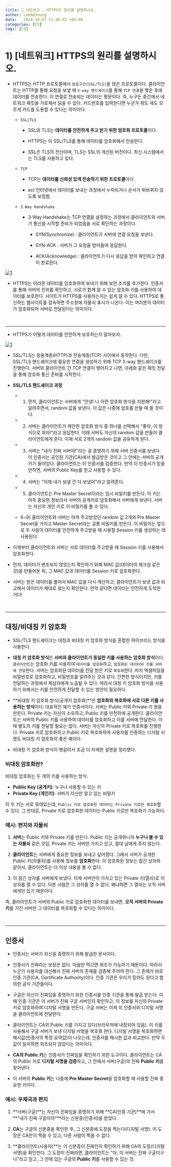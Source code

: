 ```yaml
---
title: 💛 네트워크 - HTTPS의 원리를 설명하시오.
author: LeeNaYoung
date:   2024-10-07 11:40:02 +09:00
categories: [CS]
tags: [CS]
---
```


# 1) [네트워크] HTTPS의 원리를 설명하시오.


- HTTPS는 HTTP 프로토콜에서 `암호구간(SSL/TLS)`을 얹은 프로토콜이다. 클라이언트는 HTTP를 통해 요청을 보낼 때 `3-way 핸드셰이크`를 통해 `TCP 연결`을 맺은 후에 데이터를 전송한다. 이 연결로 전송되는 데이터는 평문이다. 즉, 누구든 중간에서 네트워크 패킷을 가로채서 읽을 수 있다. 카드번호를 입력한다면 누군가 쥐도 새도 모르게 카드를 도용할 수 있다는 의미이다.

	- `SSL/TLS` 
		
		- SSL와 TLS는 **데이터를 안전하게 주고 받기 위한 암호화 프로토콜**이다.
		
		- HTTPS는 이 SSL/TLS를 통해 데이터를 암호화해서 전송한다.
		-  SSL은 TLS의 전신이며, TLS는 SSL의 개선된 버전이다. 최신 시스템에서는 TLS를 사용하고 있다.

	 - `TCP`
		 - TCP는 **데이터를 신뢰성 있게 전송하기 위한 프로토콜**이다. 

		- ex) 인터넷에서 데이터를 보내는 과정에서 누락되거나 순서가 뒤바뀌지 않도록 보장함.

	- `3-Way Handshake`

		-  3-Way Handshake는 TCP 연결을 설정하는 과정에서 클라이언트와 서버가 통신을 시작할 준비가 되었음을 서로 확인하는 과정이다. 

			- SYN(Synchronize) : 클라이언트가 서버에 연결 요청을 보낸다.

			- SYN-ACK : 서버가 그 요청을 받아들여 응답한다.
			- ACK(Acknowledge) : 클라이언트가 다시 응답을 받아 확인하고 연결이 완료된다. 


<a href="https://github.com/LeeNaYoung240/LeeNaYoung240.github.io/assets/107848521/51e84e0b-cf14-4100-b831-c8c7b26e3f35" class="popup img-link"><img src="https://github.com/user-attachments/assets/51e84e0b-cf14-4100-b831-c8c7b26e3f35" alt="1" loading="lazy"></a>

- HTTPS는 이러한 데이터를 암호화하여 보내기 위해 보안 조치를 추가한다. 인증서를 통해 서버의 진위를 확인하고, 서로가 함께 알 수 있는 암호화 키를 사용하여 데이터를 보호한다. 사이트가 HTTPS를 사용하는지는 쉽게 알 수 있다. HTTPS로 통신하는 웹사이트를 접속하면 주소창에 자물쇠 표시가 나온다. 이는 여러분의 데이터가 암호화되어 서버로 전달된다는 의미이다.

<br>

---

- HTTPS가 어떻게 데이터를 안전하게 보호하는지 알아보자.


<a href="https://github.com/LeeNaYoung240/LeeNaYoung240.github.io/assets/107848521/d41db11b-cc1d-4314-a818-77032d158882" class="popup img-link"><img src="https://github.com/user-attachments/assets/d41db11b-cc1d-4314-a818-77032d158882" alt="1" loading="lazy"></a>

- SSL/TLS는 응용계층(HTTP)과 전송계층(TCP) 사이에서 동작한다. 다만, SSL/TLS 핸드셰이크에 필요한 연결을 생성하기 위해 TCP 3-way 핸드셰이크를 진행한다. 서버와 클라이언트 간 TCP 연결이 맺어지고 나면, 아래와 같은 패킷 전달을 통해 암호화 통신 준비를 시작한다.


- **SSL/TLS 핸드셰이크 과정**

	- 1) 먼저, 클라이언트는 서버에게 "안녕! 나 이런 암호화 방식을 지원해!"라고 알려주면서, random 값을 보낸다. 이 값은 나중에 암호를 만들 때 쓸 것이다.

	- 2) 서버는 클라이언트가 제안한 암호화 방식 중 하나를 선택해서 "좋아, 이 방식으로 하자!"라고 응답한다. 이때 서버도 자신의 random 값을 만들어 클라이언트에게 준다. 이제 서로 2개의 random 값을 공유하게 된다.

	- 3) 서버는 "내가 진짜 서버야!"라는 걸 증명하기 위해 서버 인증서를 보낸다. 이 인증서는 공인된 기관(CA)에서 발급받은 것이고 그 안에는 서버의 공개키가 들어있다. 클라이언트는 이 인증서를 검증한다. 만약 이 인증서가 믿을만하면, 서버의 Public Key를 믿고 사용할 수 있다. 

	- 4) 서버는 "이제 내가 보낼 건 다 보냈어"라고 알려준다.
	
	- 5) 클라이언트는  Pre Master Secret이라는 임시 비밀키를 만든다. 이 키는 아주 중요한 정보라서 서버의 공개키로 암호화해서 서버에게 보낸다. 서버는 자신의 개인 키로 이 비밀키를 풀 수 있다. 

	- 6~9) 클라이언트와 서버는 아까 주고받았던 random 값 2개와 Pre Master Secret을 가지고 Master Secret라는 공통 비밀키를 만든다. 이 비밀키는 앞으로 두 사람이 데이터를 안전하게 주고받을 때 사용할 Session 키를 생성하는 데 사용된다.

- 이제부터 클라이언트와 서버는 서로 데이터를 주고받을 때 Session 키를 사용해서 암호화한다. 

- 먼저, 데이터가 변조되지 않았는지 확인하기 위해 MAC 값(데이터의 체크섬 같은 것)을 만들어둔 뒤, 그 MAC 값과 데이터를 Session 키로 암호화한다.

- 서버는 받은 데이터를 풀어서 MAC 값을 다시 계산하고, 클라이언트가 보낸 값과 비교해서 데이터가 제대로 왔는지 확인한다. 만약 같다면 데이터는 안전하게 도착한 거다!

<br>

---

## 대칭/비대칭 키 암호화

- SSL/TLS 핸드셰이크는 대칭과 비대칭 키 암호화 방식을 혼합한 하이브리드 방식을 사용한다. 

- **대칭 키 암호화 방식**은 **서버와 클라이언트가 동일한 키를 사용하는 암호화 방식**이다. `클라이언트`는 암호화 키를 사용하여 `데이터를 암호화`하고, `암호화된 데이터와 키를 서버에 전달`한다. 서버는 암호화된 데이터를 전달 받은 키로 `복호화`한다. 마치 엑셀파일을 비밀번호로 암호화하고, 비밀번호를 알려주는 것과 같다. 간편한 방식이지만, 키를 전달하는 과정에서 제삼자에게 노출될 수 있다. 따라서 대칭 키 암호화 방식을 사용하기 위해서는 키를 안전하게 전달할 수 있는 방안이 필요하다.

- **비대칭 키 암호화 방식(공개키 암호화)**은 **암호화와 복호화에 서로 다른 키를 사용하는 방식**이다. 대표적인 예가 인증서이다. 서버는 Public 키와 Private 키 쌍을 만든다. Private 키는 자신이 소유하고, Public 키를 만천하에 공개한다. 클라이언트는 서버의 Public 키를 사용하여 데이터를 암호화하고 이를 서버에 전달한다. 이때 별도의 키를 전달할 필요는 없다. 서버는 자신의 Private 키로 복호화를 진행한다. Private 키로 암호화하고 Public 키로 복호화하여 사용자를 인증하는 디지털 서명도 비대칭 키 암호화의 좋은 예이다.

- 비대칭 키 암호화 방식이 헷갈려서 조금 더 자세한 설명을 정리했다.

### **비대칭 암호화**란?

비대칭 암호화는 두 개의 키를 사용하는 방식:

-   **Public Key (공개키)**: 누구나 사용할 수 있는 키
-   **Private Key (개인키)**: 서버가 자신만 알고 있는 비밀키

이 두 키는 서로 묶여있는데, `Public 키로 암호화한 데이터는 Private 키로만 복호화`할 수 있다. 그 반대로, Private 키로 암호화한 데이터는 Public 키로만 복호화가 가능하다.

### **예시**: 편지와 자물쇠

1.  **서버**는 Public 키와 Private 키를 만든다. Public 키는 공개하니까 **누구나 볼 수 있는 자물쇠** 같은 것임. Private 키는 서버만 가지고 있고, 절대 남에게 주지 않는다.
    
2.  **클라이언트**는 서버에게 중요한 정보를 보내고 싶어졌다. 그래서 서버가 공개한 Public 키(자물쇠)를 사용해 정보를 **암호화**한다. 이 암호화된 정보는 잠긴 상자와 같아서, 클라이언트는 더 이상 내용을 볼 수 없다.
    
3.  이 잠긴 상자를 서버에게 보냈다. 이제 서버만이 가지고 있는 Private 키(열쇠)로 이 상자를 열 수 있다. 다른 사람은 그 상자를 열 수 없다, 왜냐하면 그 열쇠는 오직 서버에게만 있기 때문이다.
    
즉, 클라이언트가 서버의 Public 키로 암호화한 데이터를 보내면, **오직 서버의 Private 키**를 가진 서버만 그 데이터를 복호화할 수 있다는 의미이다.

<br>

---

## 인증서

- 인증서는 서버가 자신을 증명하기 위해 발급한 문서이다.

- 인증서가 진짜라는 보장은 없다. 마음만 먹으면 위조가 가능하기 때문이다. 따라서 누군가 사용자를 대신해서 진짜 서버의 존재를 검증해 주어야 한다. 그 존재가 바로 인증 기관(CA, Certificate Authority)이다. 인증 기관은 우리가 믿어도 된다고 합의한 공식 기관들이다.

- 구글은 자신이 진짜임을 증명하기 위한 인증서를 인증 기관을 통해 발급 받는다. 이때 인증 기관은 이 서버가 진짜 구글 서버인지 확인하고, 이 정보를 자신의 Private 키로 암호화하여 디지털 서명을 만든다. 구글 서버는 이제 이 인증서와  디지털 서명을 클라이언트에 전달한다. 

- 클라이언트는 CA의 Public 키를 가지고 있다(브라우저에 내장되어 있음). 이 키를 사용해서 구글 서버가 보낸 디지털 서명을 복호화 한다. 디지털 서명을 복호화하면 해시값(인증서의 특정 요약값)이 나오는데, 인증서를 해시한 값과 비교한다. 만약 두 값이 일치하면 위조되지 않았다는 의미이다. 

-   **CA의 Public 키**는 인증서가 진짜임을 확인하기 위한 도구이다. 클라이언트는 CA의 Public 키로 **디지털 서명을 검증**하고, 그 안에서 서버(구글)의 진짜 **Public 키**를 찾아낸다.

-   이 서버의 **Public 키**는 나중에 **Pre Master Secret**을 암호화할 때 사용할 진짜 중요한 키이다.

### **예시**: 우체국과 편지

1.  **서버(구글)**는 자신이 진짜임을 증명하기 위해 **CA(인증 기관)**에 가서 **"내가 진짜 구글이야"**라는 신분증(인증서)을 받았다.

2.  **CA**는 구글의 신분증을 확인한 후, 그 신분증에 도장을 찍는다(디지털 서명). 이 도장은 CA만이 찍을 수 있고, 다른 사람이 찍을 수 없다.

3.  **클라이언트(사용자)**는 이 신분증이 진짜인지 확인하기 위해 CA의 도장(디지털 서명)을 확인한다. 그 도장이 진짜라면, 클라이언트는 "아, 이 서버는 진짜 구글이구나"라고 믿고, 그 안에 있는 구글의 **Public 키**를 사용할 수 있는 것.